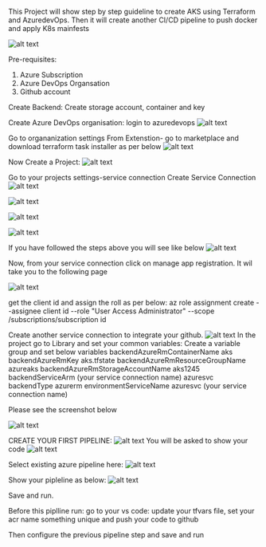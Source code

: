 This Project will show step by step guideline to create AKS using Terraform and AzuredevOps. Then it will create another CI/CD pipeline to push docker and apply K8s mainfests

![alt text](image-20.png)

Pre-requisites:
1. Azure Subscription
2. Azure DevOps Organsation
3. Github account

Create Backend: Create storage account, container and key


Create Azure DevOps organisation:
login to azuredevops
![alt text](image-1.png)

Go to organanization settings
From Extenstion- go to marketplace and download terraform task installer as per below
![alt text](image-2.png)

Now Create a Project:
![alt text](image-21.png)


Go to your projects settings-service connection
Create Service Connection
![alt text](image-3.png)

![alt text](image-4.png)

![alt text](image-5.png)

![alt text](image-6.png)

If you have followed the steps above you will see like below
![alt text](image-7.png)

Now, from your service connection click on manage app registration. It wil take you to the following page

![alt text](image-22.png)

get the client id and assign the roll as per below:
az role assignment create --assignee client id --role "User Access Administrator" --scope /subscriptions/subscription id

Create another service connection to integrate your github. 
![alt text](image-23.png)
In the project go to Library and set your common variables:
Create a variable group and set below variables
backendAzureRmContainerName
aks
backendAzureRmKey
aks.tfstate
backendAzureRmResourceGroupName
azureaks
backendAzureRmStorageAccountName
aks1245
backendServiceArm (your service connection name)
azuresvc
backendType
azurerm
environmentServiceName
azuresvc (your service connection name)

Please see the screenshot below

![alt text](image-8.png)

CREATE YOUR FIRST PIPELINE:
![alt text](image-24.png)
You will be asked to show your code
![alt text](image-10.png)

Select existing azure pipeline here:
![alt text](image-11.png)

Show your pipleline as below:
![alt text](image-12.png)

Save and run. 

Before this piplline run:
go to your vs code: update your tfvars file, set your acr name something unique and push your code to github

Then configure the previous pipeline step and save and run
